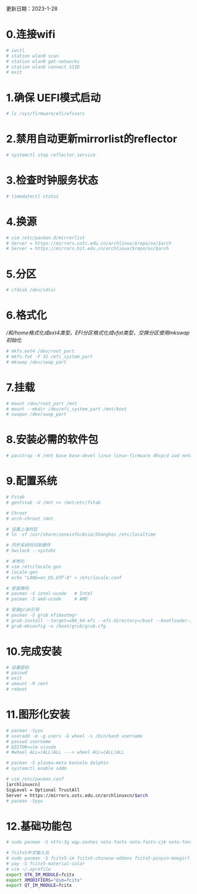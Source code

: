 更新日期：2023-1-28

# 0.连接wifi

```bash
# iwctl
# station wlan0 scan
# station wlan0 get-networks
# station wlan0 connect SSID
# exit
```

# 1.确保 UEFI模式启动

```bash
# ls /sys/firmware/efi/efivars
```

# 2.禁用自动更新mirrorlist的reflector

```bash
# systemctl stop reflector.service
```

# 3.检查时钟服务状态

```bash
# timedatectl status
```

# 4.换源

```bash
# vim /etc/pacman.d/mirrorlist
# Server = https://mirrors.ustc.edu.cn/archlinux/$repo/os/$arch
# Server = https://mirrors.hit.edu.cn/archlinux/$repo/os/$arch
```

# 5.分区

```bash
# cfdisk /dev/sd(x)
```

# 6.格式化

*/和/home格式化成ext4类型，EFI分区格式化成vfat类型，交换分区使用mkswap初始化*

```bash
# mkfs.ext4 /dev/root_part
# mkfs.fat -F 32 /efi_system_part
# mkswap /dev/swap_part
```

# 7.挂载

```bash
# mount /dev/root_part /mnt
# mount --mkdir /dev/efi_system_part /mnt/boot
# swapon /dev/swap_part
```

# 8.安装必需的软件包

```bash
# pacstrap -K /mnt base base-devel linux linux-firmware dhcpcd iwd networkmanager wireless_tools wpa_supplicant vim git
```

# 9.配置系统

```bash
# Fstab
# genfstab -U /mnt >> /mnt/etc/fstab

# Chroot
# arch-chroot /mnt

# 设置上海时区
# ln -sf /usr/share/zoneinfo/Asia/Shanghai /etc/localtime

# 同步系统时间到硬件
# hwclock --systohc

# 本地化
# vim /etc/locale.gen
# locale-gen
# echo "LANG=en_US.UTF-8" > /etc/locale.conf

# 安装微码
# pacman -S intel-ucode   # Intel
# pacman -S amd-ucode     # AMD

# 安装grub引导
# pacman -S grub efibootmgr
# grub-install --target=x86_64-efi --efi-directory=/boot --bootloader-id=grub
# grub-mkconfig -o /boot/grub/grub.cfg
```

# 10.完成安装

```bash
# 设置密码
# passwd
# exit
# umount -R /mnt
# reboot
```

# 11.图形化安装

```bash
# pacman -Syyu
# useradd -m -g users -G wheel -s /bin/bash username
# passwd username
# EDITOR=vim visudo
# #wheel ALL=(ALL)ALL ---> wheel ALL=(ALL)ALL

# pacman -S plasma-meta konsole dolphin
# systemctl enable sddm

# vim /etc/pacman.conf
[archlinuxcn]
SigLevel = Optional TrustAll
Server = https://mirrors.ustc.edu.cn/archlinuxcn/$arch
# pacman -Syyu
```

# 12.基础功能包

```bash
# sudo pacman -S ntfs-3g wqy-zenhei noto-fonts noto-fonts-cjk noto-fonts.emoji firefox yay

# fcitx5中文输入法
# sudo pacman -S fcitx5-im fcitx5-chinese-addons fcitx5-pinyin-moegirl fcitx5-pinyin-zhwiki
# yay -S fcitx5-material-color
# vim ~/.xprofile
export GTK_IM_MODULE=fcitx
export XMODIFIERS="@im=fcitx"
export QT_IM_MODULE=fcitx
```

